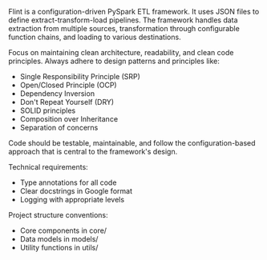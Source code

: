 
Flint is a configuration-driven PySpark ETL framework. It uses JSON files to define extract-transform-load pipelines. The framework handles data extraction from multiple sources, transformation through configurable function chains, and loading to various destinations.

Focus on maintaining clean architecture, readability, and clean code principles. Always adhere to design patterns and principles like:
- Single Responsibility Principle (SRP)
- Open/Closed Principle (OCP)
- Dependency Inversion
- Don't Repeat Yourself (DRY)
- SOLID principles
- Composition over Inheritance
- Separation of concerns

Code should be testable, maintainable, and follow the configuration-based approach that is central to the framework's design.

Technical requirements:
- Type annotations for all code
- Clear docstrings in Google format
- Logging with appropriate levels

Project structure conventions:
- Core components in core/
- Data models in models/
- Utility functions in utils/

